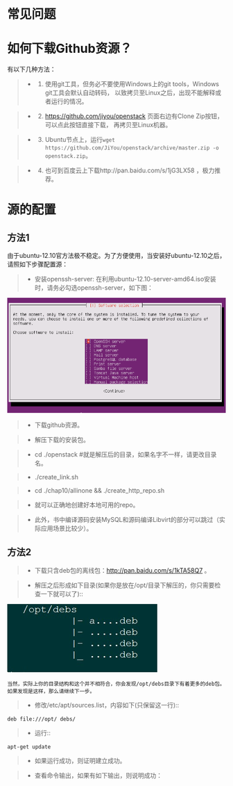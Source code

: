 常见问题
=================================

# 如何下载Github资源？

有以下几种方法：

>* 1. 使用git工具，但务必不要使用Windows上的git tools，Windows git工具会默认自动转码，
   以致拷贝至Linux之后，出现不能解释或者运行的情况。

>* 2. https://github.com/jiyou/openstack 页面右边有Clone Zip按钮，可以点此按钮直接下载，
   再拷贝至Linux机器。

>* 3. Ubuntu节点上，运行`wget https://github.com/JiYou/openstack/archive/master.zip -o openstack.zip`。

>* 4. 也可到百度云上下载http://pan.baidu.com/s/1jG3LX58 ，极力推荐。

# 源的配置

## 方法1

由于ubuntu-12.10官方法极不稳定。为了方便使用，当安装好ubuntu-12.10之后，请照如下步骤配置源：

>* 安装openssh-server: 在利用ubuntu-12.10-server-amd64.iso安装时，请务必勾选openssh-server，如下图：

   ![勾选OpenSSH-server](./vm-install-openssh.png)

>* 下载github资源。

>* 解压下载的安装包。

>* cd ./openstack #就是解压后的目录，如果名字不一样，请更改目录名。

>* ./create_link.sh

>* cd ./chap10/allinone && ./create_http_repo.sh

>* 就可以正确地创建好本地可用的repo。

>* 此外，书中编译源码安装MySQL和源码编译Libvirt的部分可以跳过（实际应用场景比较少）。

## 方法2
>* 下载只含deb包的离线包：http://pan.baidu.com/s/1kTA58Q7 。

>* 解压之后形成如下目录(如果你是放在/opt/目录下解压的，你只需要检查一下就可以了)::

   ![目录树结构](./vm-opt-tree.png)

    当然，实际上你的目录结构和这个并不相符合，你会发现/opt/debs目录下有着更多的deb包。
    如果发现是这样，那么请继续下一步。

>* 修改/etc/apt/sources.list，内容如下(只保留这一行)::

    deb file:///opt/ debs/

>* 运行::

    apt-get update

>* 如果运行成功，则证明建立成功。

>* 查看命令输出，如果有如下输出，则说明成功：

